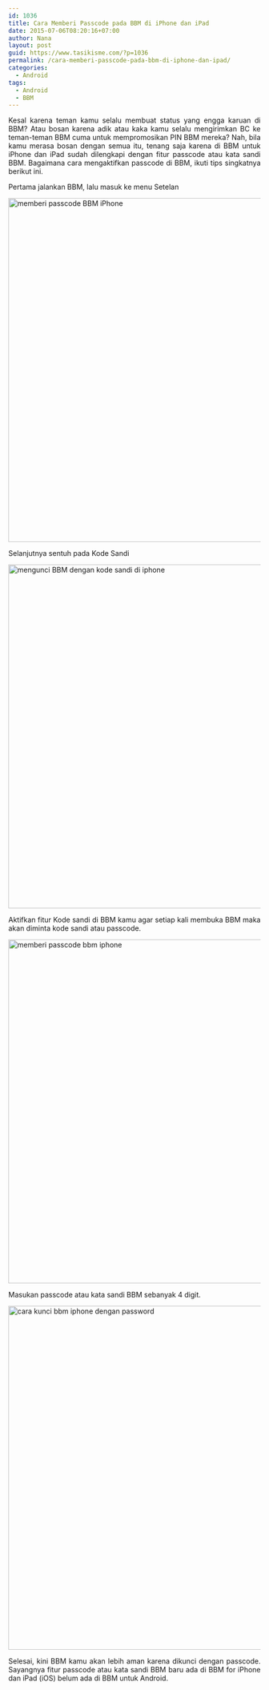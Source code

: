 ```yaml
---
id: 1036
title: Cara Memberi Passcode pada BBM di iPhone dan iPad
date: 2015-07-06T08:20:16+07:00
author: Nana
layout: post
guid: https://www.tasikisme.com/?p=1036
permalink: /cara-memberi-passcode-pada-bbm-di-iphone-dan-ipad/
categories:
  - Android
tags:
  - Android
  - BBM
---
```

<p style="text-align: justify;">
  Kesal karena teman kamu selalu membuat status yang engga karuan di BBM? Atau bosan karena adik atau kaka kamu selalu mengirimkan BC ke teman-teman BBM cuma untuk mempromosikan PIN BBM mereka? Nah, bila kamu merasa bosan dengan semua itu, tenang saja karena di BBM untuk iPhone dan iPad sudah dilengkapi dengan fitur passcode atau kata sandi BBM. Bagaimana cara mengaktifkan passcode di BBM, ikuti tips singkatnya berikut ini.
</p>

<!--more-->

<p style="text-align: justify;">
  Pertama jalankan BBM, lalu masuk ke menu Setelan
</p>

<p style="text-align: justify;">
  <img loading="lazy" class="aligncenter" src="https://3.bp.blogspot.com/--tM7-DoHE6w/VZo5Eoz2n9I/AAAAAAAAGPA/ZmDDVRFMdFU/s1600/memberi-passcode-iphone-1.png" alt="memberi passcode BBM iPhone" width="515" height="687" />
</p>

<p style="text-align: justify;">
  Selanjutnya sentuh pada Kode Sandi
</p>

<p style="text-align: justify;">
  <img loading="lazy" class="aligncenter" src="https://2.bp.blogspot.com/-ixdOtcBR47s/VZo5FaBP1KI/AAAAAAAAGPQ/FV6qng165As/s1600/mengunci-bbm-dengan-passcode-2.png" alt="mengunci BBM dengan kode sandi di iphone" width="515" height="687" />
</p>

<p style="text-align: justify;">
  Aktifkan fitur Kode sandi di BBM kamu agar setiap kali membuka BBM maka akan diminta kode sandi atau passcode.
</p>

<p style="text-align: justify;">
  <img loading="lazy" class="aligncenter" src="https://1.bp.blogspot.com/-5bHnv9qn6Ao/VZo5Ep_nSNI/AAAAAAAAGO8/hLWDMrprDg0/s1600/memberi-passcode-bbm-iphone-3.png" alt="memberi passcode bbm iphone" width="515" height="687" />
</p>

<p style="text-align: justify;">
  Masukan passcode atau kata sandi BBM sebanyak 4 digit.
</p>

<p style="text-align: justify;">
  <img loading="lazy" class="aligncenter" src="https://4.bp.blogspot.com/-YrOb1zQP0Bs/VZo5ESzmksI/AAAAAAAAGPE/Lecv_2o1GYk/s1600/kunci-bbm-dengan-passcode-iphone-4.png" alt="cara kunci bbm iphone dengan password" width="515" height="687" />
</p>

<p style="text-align: justify;">
  Selesai, kini BBM kamu akan lebih aman karena dikunci dengan passcode. Sayangnya fitur passcode atau kata sandi BBM baru ada di BBM for iPhone dan iPad (iOS) belum ada di BBM untuk Android.
</p>
